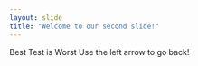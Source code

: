 ```yaml
---
layout: slide
title: "Welcome to our second slide!"
---
```

Best Test is Worst 
Use the left arrow to go back!
